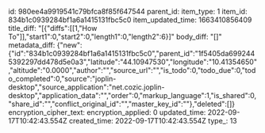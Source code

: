 id: 980ee4a9919541c79bfca8f85f647544
parent_id: 
item_type: 1
item_id: 834b1c0939284bf1a6a1415131fbc5c0
item_updated_time: 1663410856409
title_diff: "[{\"diffs\":[[1,\"How To\"]],\"start1\":0,\"start2\":0,\"length1\":0,\"length2\":6}]"
body_diff: "[]"
metadata_diff: {"new":{"id":"834b1c0939284bf1a6a1415131fbc5c0","parent_id":"1f5405da6992445392297dd478d5e0a3","latitude":"44.10947530","longitude":"10.41354650","altitude":"0.0000","author":"","source_url":"","is_todo":0,"todo_due":0,"todo_completed":0,"source":"joplin-desktop","source_application":"net.cozic.joplin-desktop","application_data":"","order":0,"markup_language":1,"is_shared":0,"share_id":"","conflict_original_id":"","master_key_id":""},"deleted":[]}
encryption_cipher_text: 
encryption_applied: 0
updated_time: 2022-09-17T10:42:43.554Z
created_time: 2022-09-17T10:42:43.554Z
type_: 13